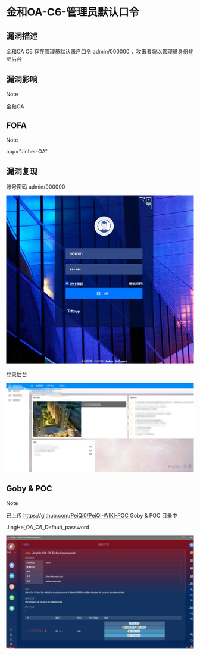 # 金和OA-C6-管理员默认口令

## 漏洞描述

金和OA C6 存在管理员默认账户口令 admin/000000 ，攻击者将以管理员身份登陆后台

## 漏洞影响

> [!NOTE]
>
> 金和OA

## FOFA

> [!NOTE]
>
> app="Jinher-OA"

## 漏洞复现

账号密码 admin/000000

![](金和OA-C6-管理员默认口令.assets/1627363504745385.jpg)

登录后台

![](金和OA-C6-管理员默认口令.assets/1627363505243969.jpg)

## Goby & POC

> [!NOTE]
>
> 已上传 https://github.com/PeiQi0/PeiQi-WIKI-POC Goby & POC 目录中
>
> JingHe_OA_C6_Default_password

![](金和OA-C6-管理员默认口令.assets/1627363505691742.jpg)